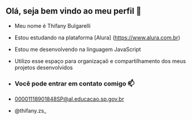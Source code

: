 ## Olá, seja bem vindo ao meu perfil 🩷

- Meu nome é Thifany Bulgarelli
- Estou estudando na plataforma [Alura] (https://www.alura.com.br)
- Estou me desenvolvendo na linguagem JavaScript
- Utilizo esse espaço para organizaçaõ e compartilhamento dos meus projetos desenvolvidos

- ### Você pode entrar em contato comigo 📫

- 00001118901848SP@al.educacao.sp.gov.br
  
- @thifany.zs_
